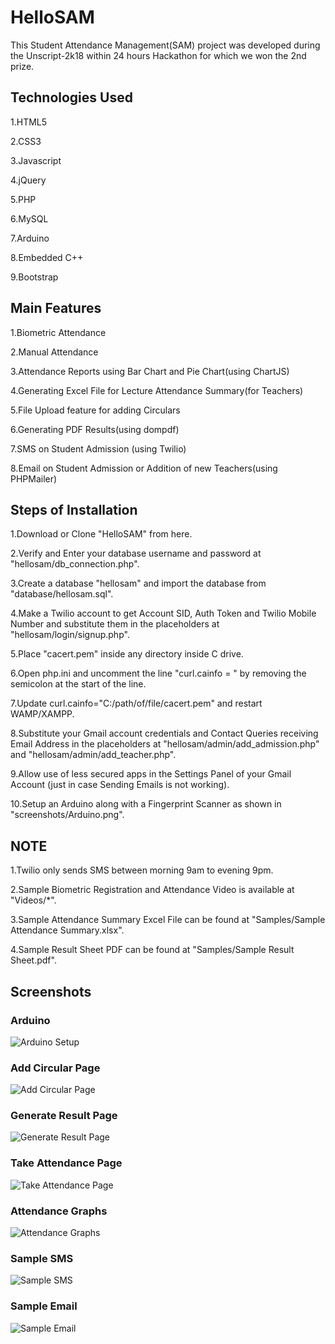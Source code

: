 # HelloSAM

This Student Attendance Management(SAM) project was developed during the Unscript-2k18 within 24 hours Hackathon for which we won the 2nd prize.

## Technologies Used

1.HTML5

2.CSS3

3.Javascript

4.jQuery

5.PHP

6.MySQL

7.Arduino

8.Embedded C++

9.Bootstrap


## Main Features

1.Biometric Attendance

2.Manual Attendance

3.Attendance Reports using Bar Chart and Pie Chart(using ChartJS)

4.Generating Excel File for Lecture Attendance Summary(for Teachers)

5.File Upload feature for adding Circulars

6.Generating PDF Results(using dompdf)

7.SMS on Student Admission (using Twilio)

8.Email on Student Admission or Addition of new Teachers(using PHPMailer)

## Steps of Installation 

1.Download or Clone "HelloSAM" from here.

2.Verify and Enter your database username and password at "hellosam/db_connection.php".

3.Create a database "hellosam" and import the database from "database/hellosam.sql".

4.Make a Twilio account to get Account SID, Auth Token and Twilio Mobile Number and substitute them in the placeholders at "hellosam/login/signup.php".

5.Place "cacert.pem" inside any directory inside C drive.

6.Open php.ini and uncomment the line "curl.cainfo = " by removing the semicolon at the start of the line.

7.Update curl.cainfo="C:/path/of/file/cacert.pem" and restart WAMP/XAMPP.

8.Substitute your Gmail account credentials and Contact Queries receiving Email Address in the placeholders at "hellosam/admin/add_admission.php" and "hellosam/admin/add_teacher.php".

9.Allow use of less secured apps in the Settings Panel of your Gmail Account (just in case Sending Emails is not working).

10.Setup an Arduino along with a Fingerprint Scanner as shown in "screenshots/Arduino.png". 

## NOTE 

1.Twilio only sends SMS between morning 9am to evening 9pm.

2.Sample Biometric Registration and Attendance Video is available at "Videos/*".

3.Sample Attendance Summary Excel File can be found at "Samples/Sample Attendance Summary.xlsx".

4.Sample Result Sheet PDF can be found at "Samples/Sample Result Sheet.pdf".


## Screenshots

### Arduino

![Arduino Setup](/screenshots/Arduino.PNG)

### Add Circular Page

![Add Circular Page](/screenshots/Add%20Circular.PNG)

### Generate Result Page

![Generate Result Page](/screenshots/Generate%20Result.PNG)

### Take Attendance Page

![Take Attendance Page](/screenshots/Take%20Attendance.PNG)

### Attendance Graphs

![Attendance Graphs](/screenshots/Sample%20Graphs.PNG)

### Sample SMS

![Sample SMS](/screenshots/Sample%20SMS.PNG)

### Sample Email

![Sample Email](/screenshots/Sample%20Email.PNG)

